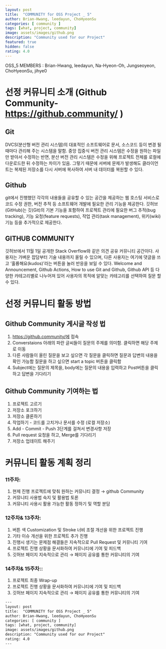 ```yaml
---	
layout: post	
title:  "COMMUNITY for OSS Project _ 5"	
author: Brian-Hwang, leedayun, ChoHyeonSu
categories: [ community ]	
tags: [what, project, community]
image: assets/images/github.png
description: "Community used for our Project"	
featured: true	
hidden: false	
rating: 4.0	
---	
```


OSS_5 MEMBERS : Brian-Hwang, leedayun, Na-Hyeon-Oh, Jungseoyeon, ChoHyeonSu, jihye0



# 선정 커뮤니티 소개 (Github Community- https://github.community/ )

## Git

DVCS(분산형 버전 관리 시스템)의 대표적인 소프트웨어로 문서, 소스코드 등이 변경 될 때마다 관리해 주는 시스템을 말함. 중앙 집중식 버전 관리 시스템은 수정을 원하는 파일만 받아서 수정하는 반면, 분산 버전 관리 시스템은 수정을 위해 프로젝트 전체를 로컬에 다운로드한 뒤 수정하는 차이가 있음. 그렇기 때문에 서버에 문제가 발생해도 클라이언트는 복제된 저장소를 다시 서버에 복사하여 서버 내 데이터를 복원할 수 있다.

## Github

git에서 진행했던 각각의 내용들을 공유할 수 있는 공간을 제공하는 웹 호스팅 서비스로 코드 수정 권한, 버전 추적 등 소프트웨어 개발에 필요한 관리 기능을 제공한다. 깃허브(GitHub)는 깃(Git)의 기본 기능을 포함하여 프로젝트 관리에 필요한 버그 추적(bug tracking), 기능 요청(feature requests), 작업 관리(task management), 위키(wiki) 기능 등을 추가적으로 제공한다.

## GITHUB COMMUNITY

깃허브에서 11월 1일 공개한 Stack Overflow와 같은 의견 공유 커뮤니티 공간이다. 사용자는 가벼운 잡담부터 기술 내용까지 올릴 수 있으며, 다른 사용자는 여기에 댓글을 쓰고 ‘훌륭해요(kudos)’라는 버튼을 눌러 반응을 보일 수 있다.  Welcome and Announcement, Github Actions, How to use Git and Github, Github API 등 다양한 카테고리별로 나누어져 있어 사용자의 목적에 알맞는 카테고리를 선택하여 질문 할 수 있다.




# 선정 커뮤니티 활동 방법

## Github Community 게시글 작성 법

1. https://github.community/에 접속
2. Converstaions 아래의 파란 글씨들이 질문의 주제를 의미함. 클릭하면 해당 주제로 이동
3. 다른 사람들이 올린 질문을 보고 싶으면 각 질문을 클릭하면 질문과 답변의 내용을 확인 가능함
질문을 하고 싶으면 start a topic 버튼을 클릭함
4. Subject에는 질문의 제목을, body에는 질문의 내용을 입력하고 Post버튼을 클릭하고 답변을 기다리기


## Github Community 기여하는 법

1. 프로젝트 고르기
2. 저장소 포크하기
3. 저장소 클론하기
4. 작업하기 - 코드를 고치거나 문서를 수정 (로컬 저장소)
5. Add - Commit - Push 3단계를 걸쳐서 변경사항 저장
6. Pull request 요청을 하고, Merge를 기다리기
7. 저장소 업데이트 해주기




# 커뮤니티 활동 계획 정리

### 11주차:
1. 현제 진행 프로젝트에 맞춰 원하는 커뮤니티 결정 → github Community
2. 커뮤니티 사용법 숙지 및 활용법 토론
3. 커뮤니티 사용시 활용 가능한 활동 정하기 및 역할 분담

### 12주차& 13주차:
1. 버튼 색 Customization 및 Stroke 너비 조절 개선을 위한 프로젝트 진행
2. 기타 이슈 개선을 위한 프로젝트 추가 진행
3. 진행시 생기는 문제점 해결들은 지속적으로 Pull Request 및 커뮤니티 기여
4. 프로젝트 진행 상황을 문서화하여 커뮤니티에 기여 및 피드백
5. 깃허브 페이지 지속적으로 관리 → 페이지 공유를 통한 커뮤니티의 기여

### 14주차& 15주차::
1.	프로젝트 최종 Wrap-up
2.	프로젝트 진행 상황을 문서화하여 커뮤니티에 기여 및 피드백
3.	깃허브 페이지 지속적으로 관리 → 페이지 공유를 통한 커뮤니티의 기여






```html	
---	
layout: post	
title:  "COMMUNITY for OSS Project _ 5"	
author: Brian-Hwang, leedayun, ChoHyeonSu
categories: [ community ]	
tags: [what, project, community]
image: assets/images/github.png
description: "Community used for our Project"	
rating: 4.0	
---	
```
